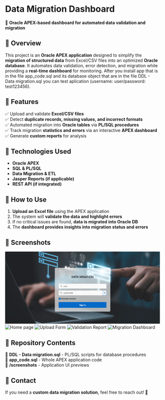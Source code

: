 # Data Migration Dashboard  

🚀 **Oracle APEX-based dashboard for automated data validation and migration**  

## 🔹 Overview  
This project is an **Oracle APEX application** designed to simplify the **migration of structured data** from Excel/CSV files into an optimized **Oracle database**. It automates data validation, error detection, and migration while providing a **real-time dashboard** for monitoring.  After you install app that is in the file app_code.sql and its database object that are in the file DDL - Data migration.sql you can test aplication (username: user/password: test123456).

## 🔹 Features  
✅ Upload and validate **Excel/CSV files**  
✅ Detect **duplicate records, missing values, and incorrect formats**  
✅ Automated migration into **Oracle tables** via **PL/SQL procedures**  
✅ Track migration **statistics and errors** via an interactive **APEX dashboard**  
✅ Generate **custom reports** for analysis  

## 🔹 Technologies Used  
- **Oracle APEX**  
- **SQL & PL/SQL**  
- **Data Migration & ETL**  
- **Jasper Reports (if applicable)**  
- **REST API (if integrated)**  

## 🔹 How to Use  
1. **Upload an Excel file** using the APEX application  
2. The system will **validate the data and highlight errors**  
3. If no critical issues are found, **data is migrated into Oracle DB**  
4. The **dashboard provides insights into migration status and errors**  

## 🔹 Screenshots  
![Login page](login.png)
![Home page](homepage.png)
![Upload Form](screenshots/upload-form.png)
![Validation Report](screenshots/validation-report.png)
![Migration Dashboard](screenshots/migration-dashboard.png)



## 🔹 Repository Contents  
📂 **DDL - Data migration.sql** - PL/SQL scripts for database procedures  
📂 **app_code.sql** - Whole APEX application code  
📂 **/screenshots** - Application UI previews  

## 🔹 Contact  
If you need a **custom data migration solution**, feel free to reach out! 🚀  
